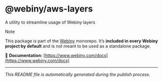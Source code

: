 # @webiny/aws-layers

A utility to streamline usage of Webiny layers

> [!NOTE]
> This package is part of the [Webiny](https://www.webiny.com) monorepo.
> It’s **included in every Webiny project by default** and is not meant to be used as a standalone package.

📘 **Documentation:** [https://www.webiny.com/docs](https://www.webiny.com/docs)

---

_This README file is automatically generated during the publish process._